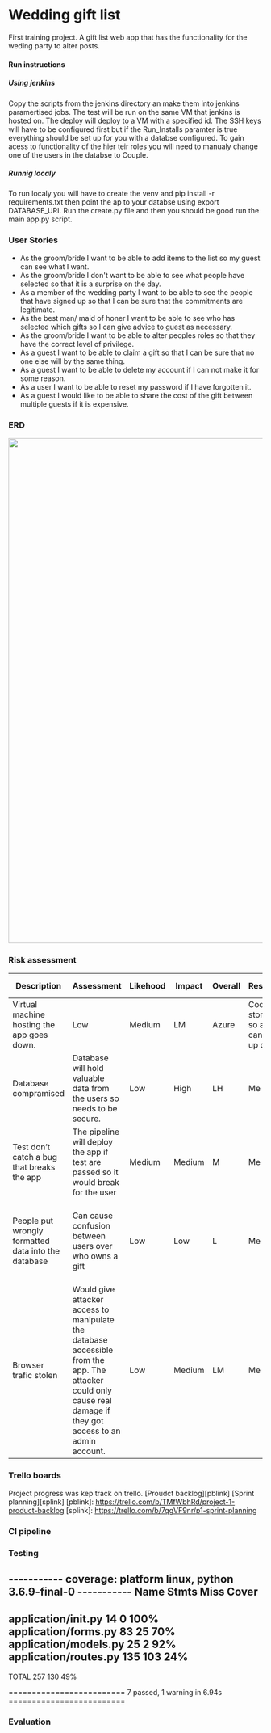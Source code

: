 # Wedding gift list
First training project.
A gift list web app that has the functionality for the weding party to alter posts.

#### Run instructions

##### Using jenkins 

Copy the scripts from the jenkins directory an make them into jenkins paramertised jobs. The test will be run on the same VM that jenkins is hosted on. The deploy will deploy to a VM with a specified id. The SSH keys will have to be configured first but if the Run_Installs paramter is true everything should be set up for you with a databse configured. To gain acess to functionality of the hier teir roles you will need to manualy change one of the users in the databse to Couple.

##### Runnig localy 

To run localy you will have to create the venv and pip install -r requirements.txt then point the ap to your databse using export DATABASE_URI. Run the create.py file and then you should be good run the main app.py script.

### User Stories
* As the groom/bride I want to be able to add items to the list so my guest can see what I want.
* As the groom/bride I don't want to be able to see what people have selected so that it is a surprise on the day.
* As a member of the wedding party I want to be able to see the people that have signed up so that I can be sure that the commitments are legitimate.
* As the best man/ maid of honer I want to be able to see who has selected which gifts so I can give advice to guest as necessary.
* As the groom/bride I want to be able to alter peoples roles so that they have the correct level of privilege.
* As a guest I want to be able to claim a gift so that I can be sure that no one else will by the same thing.
* As a guest I want to be able to delete my account if I can not make it for some reason.
* As a user I want to be able to reset my password if I have forgotten it.
* As a guest I would like to be able to share the cost of the gift between multiple guests if it is expensive.

### ERD 

<img width="1000" src="https://user-images.githubusercontent.com/32487202/76198871-ba0ce100-61e6-11ea-91a4-2e67d29eb016.png">

### Risk assessment
| Description | Assessment | Likehood | Impact | Overall | Responsibility | Current Mitagation | Proposed Mitigation | Responce | Control |
| --- | --- | --- | --- | --- | --- | --- | --- | --- | --- |
| Virtual machine hosting the app goes down. | Low | Medium | LM | Azure | Code base stored on git so another VM can be spun up quickly. | None | None | Treat |
| Database compramised | Database will hold valuable data from the users so needs to be secure. | Low | High | LH | Me | Database only accessible from specified VM and is password protected. | None | None | Treat |
| Test don’t catch a bug that breaks the app | The pipeline will deploy the app if test are passed so it would break for the user | Medium | Medium | M | Me | Trying to write comprehensive tests for the app. | Implement a selenium environment for testing. | Role back the app to the last stable version. | Treat |
| People put wrongly formatted data into the database | Can cause confusion between users over who owns a gift | Low | Low | L | Me | Strong validation checks on the forms to stop data being passed to the database in the wrong form. | None | Can repopulate the database from a separate file. | Treat |
| Browser trafic stolen | Would give attacker access to manipulate the database accessible from the app. The attacker could only cause real damage if they got access to an admin account. | Low | Medium | LM | Me | None | None | Repopulate the databases from files. | Tolerate |  

### Trello boards

Project progress was kep track on trello.
[Proudct backlog][pblink]
[Sprint planning][splink]
[pblink]: https://trello.com/b/TMfWbhRd/project-1-product-backlog
[splink]: https://trello.com/b/7qgVF9nr/p1-sprint-planning

### CI pipeline



### Testing

----------- coverage: platform linux, python 3.6.9-final-0 -----------
Name                      Stmts   Miss  Cover
---------------------------------------------
application/__init__.py      14      0   100%
application/forms.py         83     25    70%
application/models.py        25      2    92%
application/routes.py       135    103    24%
---------------------------------------------
TOTAL                       257    130    49%

========================= 7 passed, 1 warning in 6.94s =========================

### Evaluation 
